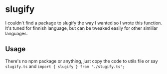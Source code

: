 # slugify
I couldn't find a package to slugify the way I wanted so I wrote this function. It's tuned for finnish language,
but can be tweaked easily for other similiar languages.

## Usage
There's no npm package or anything, just copy the code to utils file or say `slugify.ts` and `import { slugify } from './slugify.ts';`
